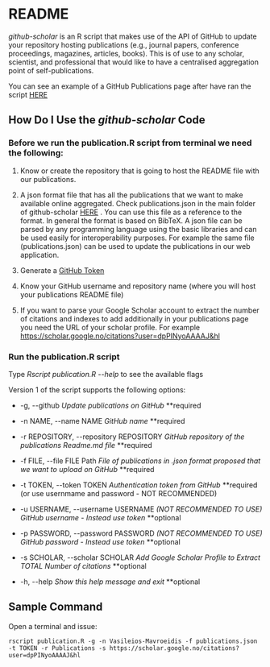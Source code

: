 # README

*github-scholar* is an R script that makes use of the API of GitHub to update your repository hosting publications (e.g., journal papers, conference proceedings, magazines, articles, books). This is of use to any scholar, scientist, and professional that would like to have a centralised aggregation point of self-publications. 

You can see an example of a GitHub Publications page after have ran the script [HERE](https://github.com/Vasileios-Mavroeidis/Publications)


## How Do I Use the *github-scholar* Code

### Before we run the publication.R script from terminal we need the following:

1. Know or create the repository that is going to host the README file with our publications.

2. A json format file that has all the publications that we want to make available online aggregated. Check publications.json in the main folder of github-scholar [HERE](https://github.com/Vasileios-Mavroeidis/github-scholar/blob/master/publications.json) . You can use this file as a reference to the format. In general the format is based on BibTeX. A json file can be parsed by any programming language using the basic libraries and can be used easily for interoperability purposes. For example the same file (publications.json) can be used to update the publications in our web application.

3. Generate a [GitHub Token](https://help.github.com/en/articles/creating-a-personal-access-token-for-the-command-line)

4. Know your GitHub username and repository name (where you will host your publications README file)

5. If you want to parse your Google Scholar account to extract the number of citations and indexes to add additionally in your publications page you need the URL of your scholar profile. For example https://scholar.google.no/citations?user=dpPINyoAAAAJ&hl

### Run the publication.R script

Type *Rscript publication.R --help* to see the available flags

Version 1 of the script supports the following options:


+ -g, --github *Update publications on GitHub* **required
    
+ -n NAME, --name NAME *GitHub name* **required

+ -r REPOSITORY, --repository REPOSITORY *GitHub repository of the publications Readme.md file* **required

+ -f FILE, --file FILE Path *File of publications in .json format proposed that we want to upload on GitHub* **required

+ -t TOKEN, --token TOKEN *Authentication token from GitHub* **required (or use usernmame and password - NOT RECOMMENDED)

+ -u USERNAME, --username USERNAME *(NOT RECOMMENDED TO USE) GitHub username - Instead use token* **optional

+ -p PASSWORD, --password PASSWORD *(NOT RECOMMENDED TO USE) GitHub password - Instead use token* **optional

+ -s SCHOLAR, --scholar SCHOLAR *Add Google Scholar Profile to Extract TOTAL Number of citations* **optional

+ -h, --help *Show this help message and exit* **optional


## Sample Command

Open a terminal and issue:

```
rscript publication.R -g -n Vasileios-Mavroeidis -f publications.json -t TOKEN -r Publications -s https://scholar.google.no/citations?user=dpPINyoAAAAJ&hl
```





